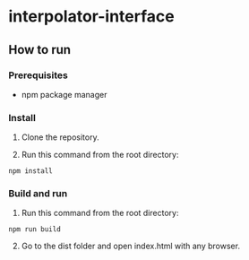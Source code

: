 # interpolator-interface

## How to run

### Prerequisites

* npm package manager

### Install

1.  Clone the repository.

2.  Run this command from the root directory:

```
npm install
```

### Build and run

1.  Run this command from the root directory:

```
npm run build
```

2.  Go to the dist folder and open index.html with any browser.
